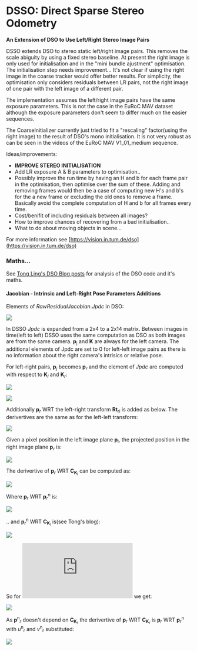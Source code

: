 # DSSO: Direct Sparse Stereo Odometry

**An Extension of DSO to Use Left/Right Stereo Image Pairs** 

DSSO extends DSO to stereo static left/right image pairs. This removes the scale abiguity by using a fixed stereo baseline.  At present the right image is only used for initialisation and in the "mini bundle ajustment" optimisation.  The initialisation step needs improvement...  It's not clear if using the right image in the coarse tracker would offer better results.  For simplicity, the optimisation only considers residuals between LR pairs, not the right image of one pair with the left image of a different pair. 

The implementation assumes the left/right image pairs have the same exposure parameters.  This is not the case in the EuRoC MAV dataset although the exposure parameters don't seem to differ much on the easier sequences.

The CoarseInitializer currently just tried to fit a "rescaling" factor(using the right image) to the result of DSO's mono initialisation.  It is not very robust as can be seen in the videos of the EuRoC MAV V1_01_medium sequence.

Ideas/improvements:
 - __IMPROVE STEREO INITIALISATION__
 - Add LR exposure A & B parameters to optimisation..
 - Possibly improve the run time by having an H and b for each frame pair in the optimisation, then optimise over the sum of these.  Adding and removing frames would then be a case of computing new H's and b's for the a new frame or excluding the old ones to remove a frame.  Basically avoid the complete computation of H and b for all frames every time. 
 - Cost/benifit of including residuals between all images?
 - How to improve chances of recovering from a bad initialisation..
 - What to do about moving objects in scene...

For more information see
[https://vision.in.tum.de/dso](https://vision.in.tum.de/dso)

### Maths...

See [Tong Ling's DSO Blog posts](https://tongling916.github.io/tags/#DSO) for analysis of the DSO code and it's maths.


#### Jacobian - Intrinsic and Left-Right Pose Parameters Additions

Elements of *RawResidualJacobian.Jpdc* in DSO:

![](https://latex.codecogs.com/svg.latex?\Large&space;%5Cfrac%7B%5Cpartial%20%5Cmathbf%7Bp%7D%7Bj%7D%7D%7B%5Cpartial%20%5Cmathbf%7BC_K%7D%7D%3D%0A%5Cbegin%7Bbmatrix%7D%0A%5Cfrac%7B%5Cpartial%20u_j%7D%7B%5Cpartial%20f%7Bx%7D%7D%20%26%20%5Cfrac%7B%5Cpartial%20u_j%7D%7B%5Cpartial%20f_%7By%7D%7D%20%26%20%5Cfrac%7B%5Cpartial%20u_j%7D%7B%5Cpartial%20c_%7Bx%7D%7D%20%26%20%5Cfrac%7B%5Cpartial%20u_j%7D%7B%5Cpartial%20c_y%7D%5C%5C%0A%20%5Cfrac%7B%5Cpartial%20v_j%7D%7B%5Cpartial%20f_x%7D%20%26%20%5Cfrac%7B%5Cpartial%20v_j%7D%7B%5Cpartial%20f_y%7D%20%26%20%5Cfrac%7B%5Cpartial%20v_j%7D%7B%5Cpartial%20c_x%7D%20%26%20%5Cfrac%7B%5Cpartial%20v_j%7D%7B%5Cpartial%20c_y%7D%0A%5Cend%7Bbmatrix%7D)

In DSSO *Jpdc* is expanded from a 2x4 to a 2x14 matrix.  Between images in time(left to left) DSSO uses the same computation as DSO as both images are from the same camera. **p**<sub>j</sub> and **K** are always for the left camera. The additional elements of Jpdc are set to 0 for left-left image pairs as there is no information about the right camera's intrisics or relative pose.


For left-right pairs, **p**<sub>*j*</sub> becomes **p**<sub>*r*</sub> and the element of *Jpdc* are computed with respect to **K**<sub>*l*</sub> and **K**<sub>*r*</sub>:

![](https://latex.codecogs.com/svg.latex?\Large&space;%5Cfrac%7B%5Cpartial%20%5Cmathbf%7Bp%7D_%7Br%7D%7D%7B%5Cpartial%20%5Cmathbf%7BC_%7BK_l%7D%7D%7D%20%3D%20%5Cbegin%7Bbmatrix%7D%5Cfrac%7B%5Cpartial%20u_r%7D%7B%5Cpartial%20f_%7Blx%7D%7D%20%26%20%5Cfrac%7B%5Cpartial%20u_r%7D%7B%5Cpartial%20f_%7Bly%7D%7D%20%26%20%5Cfrac%7B%5Cpartial%20u_r%7D%7B%5Cpartial%20c_%7Blx%7D%7D%20%26%20%5Cfrac%7B%5Cpartial%20u_r%7D%7B%5Cpartial%20c_%7Bly%7D%7D%20%5C%5C%20%5Cfrac%7B%5Cpartial%20v_r%7D%7B%5Cpartial%20f_%7Blx%7D%7D%20%26%20%5Cfrac%7B%5Cpartial%20v_r%7D%7B%5Cpartial%20f_%7Bly%7D%7D%20%26%20%5Cfrac%7B%5Cpartial%20v_r%7D%7B%5Cpartial%20c_%7Blx%7D%7D%20%26%20%5Cfrac%7B%5Cpartial%20v_r%7D%7B%5Cpartial%20c_%7Bly%7D%7D%5Cend%7Bbmatrix%7D)

![](https://latex.codecogs.com/svg.latex?\Large&space;%5Cfrac%7B%5Cpartial%20%5Cmathbf%7Bp%7D_%7Br%7D%7D%7B%5Cpartial%20%5Cmathbf%7BC_%7BK_r%7D%7D%7D%20%3D%20%5Cbegin%7Bbmatrix%7D%5Cfrac%7B%5Cpartial%20u_r%7D%7B%5Cpartial%20f_%7Brx%7D%7D%20%26%20%5Cfrac%7B%5Cpartial%20u_r%7D%7B%5Cpartial%20f_%7Bry%7D%7D%20%26%20%5Cfrac%7B%5Cpartial%20u_r%7D%7B%5Cpartial%20c_%7Brx%7D%7D%20%26%20%5Cfrac%7B%5Cpartial%20u_r%7D%7B%5Cpartial%20c_%7Bry%7D%7D%20%5C%5C%20%5Cfrac%7B%5Cpartial%20v_r%7D%7B%5Cpartial%20f_%7Brx%7D%7D%20%26%20%5Cfrac%7B%5Cpartial%20v_r%7D%7B%5Cpartial%20f_%7Bry%7D%7D%20%26%20%5Cfrac%7B%5Cpartial%20v_r%7D%7B%5Cpartial%20c_%7Brx%7D%7D%20%26%20%5Cfrac%7B%5Cpartial%20v_r%7D%7B%5Cpartial%20c_%7Bry%7D%7D%5Cend%7Bbmatrix%7D)

Additionally **p**<sub>*r*</sub> WRT the left-right transform **Rt**<sub>rl</sub> is added as below. The derivertives are the same as for the left-left transform:

![](https://latex.codecogs.com/svg.latex?\Large&space;%5Cfrac%7B%5Cpartial%20%5Cmathbf%7Bp%7D_%7Br%7D%7D%7B%5Cpartial%20%5Cmathbf%7BC_%7BRt_%7Blr%7D%7D%7D%7D%20%3D%20%5Cbegin%7Bbmatrix%7D%5Cfrac%7B%5Cpartial%20u_r%7D%7B%5Cpartial%20R_x%7D%20%26%20%5Cfrac%7B%5Cpartial%20u_r%7D%7B%5Cpartial%20R_y%7D%20%26%20%5Cfrac%7B%5Cpartial%20u_r%7D%7B%5Cpartial%20R_z%7D%20%26%20%5Cfrac%7B%5Cpartial%20u_r%7D%7B%5Cpartial%20t_x%7D%20%26%20%5Cfrac%7B%5Cpartial%20u_r%7D%7B%5Cpartial%20t_y%7D%20%26%20%5Cfrac%7B%5Cpartial%20u_r%7D%7B%5Cpartial%20t_z%7D%20%5C%5C%20%5Cfrac%7B%5Cpartial%20v_r%7D%7B%5Cpartial%20R_x%7D%20%26%20%5Cfrac%7B%5Cpartial%20v_r%7D%7B%5Cpartial%20R_y%7D%20%26%20%5Cfrac%7B%5Cpartial%20v_r%7D%7B%5Cpartial%20R_z%7D%20%26%20%5Cfrac%7B%5Cpartial%20v_r%7D%7B%5Cpartial%20t_x%7D%20%26%20%5Cfrac%7B%5Cpartial%20v_r%7D%7B%5Cpartial%20r_y%7D%20%26%20%5Cfrac%7B%5Cpartial%20v_r%7D%7B%5Cpartial%20t_z%7D%5Cend%7Bbmatrix%7D)


Given a pixel position in the left image plane **p**<sub>l</sub>, the projected position in the right image plane **p**<sub>*r*</sub> is:

<img src="https://latex.codecogs.com/svg.latex?%7B%0A%5Cmathbf%7Bp%7D_r%20%3D%20%5Cmathbf%7BK%7D_r%20%5Cmathbf%7Bp%7D%5En_r%20%3D%20%5Cmathbf%7BK%7D_r%20%5Cleft%20(%20%5Cfrac%7B%5Crho_r%7D%7B%5Crho_l%7D%5Cmathbf%7BR%7D_%7Brl%7D%5Cmathbf%7BK%7D%5E%7B-1%7D_l%5Cmathbf%7Bp%7D_l%20%2B%20%5Crho_r%5Cmathbf%7Bt%7D_%7Brl%7D%20%5Cright%20)%0A%7D"/>


The derivertive of **p**<sub>*r*</sub> WRT **C**<sub>**K**<sub>*l*</sub></sub> can be computed as:

<img src="https://latex.codecogs.com/svg.latex?%7B%0A%5Cfrac%7B%5Cpartial%20%5Cmathbf%7Bp%7D_r%7D%7B%5Cpartial%20%5Cmathbf%7BC_K%7D_l%7D%20%3D%0A%5Cfrac%7B%5Cpartial%20%5Cmathbf%7Bp%7D_r%7D%7B%5Cpartial%20%5Cmathbf%7Bp%7D%5En_r%7D%20%5Cfrac%7B%5Cpartial%20%5Cmathbf%7Bp%7D%5En_r%7D%7B%5Cpartial%20%5Cmathbf%7BC_K%7D_l%7D%20%0A%7D"/>

Where **p**<sub>*r*</sub> WRT **p**<sub>*r*</sub><sup>n</sup> is:

<img src="https://latex.codecogs.com/svg.latex?%7B%0A%5Cbegin%7Baligned%7D%0A%5Cmathbf%7Bp%7D_r%20%3D%20%5Cmathbf%7BK%7D%20%5Cmathbf%7Bp%7D%5En_r%20%26%3D%0A%5Cbegin%7Bbmatrix%7Df_x%20u%5En_r%20%2B%20c_x%20%5C%5C%20f_y%20v%5En_r%20%2B%20c_y%5C%5C%201%20%5Cend%7Bbmatrix%7D%20%5C%5C%0A%5Cfrac%7B%5Cpartial%20%5Cmathbf%7Bp%7D_r%7D%7B%5Cpartial%20%5Cmathbf%7Bp%7D%5En_r%7D%20%26%3D%0A%5Cbegin%7Bbmatrix%7Df_x%20%26%200%20%26%200%20%5C%5C%200%20%26%20f_y%20%26%200%20%5C%5C%200%20%26%200%20%26%200%5Cend%7Bbmatrix%7D%0A%5Cend%7Baligned%7D%0A%7D"/>

.. and **p**<sub>*r*</sub><sup>n</sup> WRT **C**<sub>**K**<sub>*l*</sub></sub> is(see Tong's blog):

<img src="https://latex.codecogs.com/svg.latex?%7B%0A%5Cbegin%7Baligned%7D%0A%5Cfrac%7B%5Cpartial%20u_r%5En%7D%7B%5Cpartial%20f_%7Blx%7D%7D%26%3D%0A%5Cfrac%7B%5Crho_r%7D%7B%5Crho_l%7D%5Cleft(r_%7B20%7D%20u_r%5En-r_%7B00%7D%5Cright)%20f_%7Blx%7D%5E%7B-2%7D%5Cleft(u_l-c_%7Blx%7D%5Cright)%20%5C%5C%20%0A%5Cfrac%7B%5Cpartial%20u_r%5En%7D%7B%5Cpartial%20f_%7Bly%7D%7D%26%3D%0A%5Cfrac%7B%5Crho_r%7D%7B%5Crho_l%7D%5Cleft(r_%7B21%7D%20u_r%5En-r_%7B01%7D%5Cright)%20f_%7Bly%7D%5E%7B-2%7D%5Cleft(v_l-c_%7Bly%7D%5Cright)%5C%5C%0A%5Cfrac%7B%5Cpartial%20u_r%5En%7D%7B%5Cpartial%20c_%7Blx%7D%7D%26%3D%0A%5Cfrac%7B%5Crho_r%7D%7B%5Crho_l%7D%5Cleft(r_%7B20%7D%20u_r%5En-r_%7B00%7D%5Cright)%20f_%7Blx%7D%5E%7B-1%7D%20%5C%5C%20%0A%5Cfrac%7B%5Cpartial%20u_r%5En%7D%7B%5Cpartial%20c_%7Bly%7D%7D%26%3D%0A%5Cfrac%7B%5Crho_r%7D%7B%5Crho_l%7D%5Cleft(r_%7B21%7D%20u_r%5En-r_%7B01%7D%5Cright)%20f_%7Bly%7D%5E%7B-1%7D%5C%5C%0A%5Cfrac%7B%5Cpartial%20v_r%5En%7D%7B%5Cpartial%20f_%7Blx%7D%7D%26%3D%0A%5Cfrac%7B%5Crho_r%7D%7B%5Crho_l%7D%5Cleft(r_%7B20%7D%20v_r%5En-r_%7B10%7D%5Cright)%20f_%7Blx%7D%5E%7B-2%7D%5Cleft(u_l-c_%7Blx%7D%5Cright)%20%5C%5C%0A%5Cfrac%7B%5Cpartial%20v_r%5En%7D%7B%5Cpartial%20f_%7Bly%7D%7D%26%3D%0A%5Cfrac%7B%5Crho_r%7D%7B%5Crho_l%7D%5Cleft(r_%7B21%7D%20v_r%5En-r_%7B11%7D%5Cright)%20f_%7Bly%7D%5E%7B-2%7D%5Cleft(v_l-c_%7Bly%7D%5Cright)%5C%5C%0A%5Cfrac%7B%5Cpartial%20v_r%5En%7D%7B%5Cpartial%20c_%7Blx%7D%7D%26%3D%0A%5Cfrac%7B%5Crho_r%7D%7B%5Crho_l%7D%5Cleft(r_%7B20%7D%20v_r%5En-r_%7B10%7D%5Cright)%20f_%7Blx%7D%5E%7B-1%7D%20%5C%5C%0A%5Cfrac%7B%5Cpartial%20v_r%5En%7D%7B%5Cpartial%20c_%7Bly%7D%7D%26%3D%0A%5Cfrac%7B%5Crho_r%7D%7B%5Crho_l%7D%5Cleft(r_%7B21%7D%20v_r%5En-r_%7B11%7D%5Cright)%20f_%7Bly%7D%5E%7B-1%7D%0A%5Cend%7Baligned%7D%0A%7D"/>


So for ![](https://latex.codecogs.com/svg.latex?%7B%5Cfrac%7B%5Cpartial%20%5Cmathbf%7Bp%7D_r%7D%7B%5Cpartial%20%5Cmathbf%7BC_K%7D_l%7D%7D) we get:


<img src="https://latex.codecogs.com/svg.latex?%7B%0A%5Cbegin%7Baligned%7D%0A%5Cfrac%7B%5Cpartial%20u_r%7D%7B%5Cpartial%20f_%7Blx%7D%7D%26%3Df_%7Brx%7D%5Cfrac%7B%5Crho_r%7D%7B%5Crho_l%7D%5Cleft(r_%7B20%7D%20u_r%5En-r_%7B00%7D%5Cright)%20f_%7Blx%7D%5E%7B-2%7D%5Cleft(u_l-c_%7Blx%7D%5Cright)%5C%5C%20%0A%5Cfrac%7B%5Cpartial%20u_r%7D%7B%5Cpartial%20f_%7Bly%7D%7D%26%3Df_%7Brx%7D%5Cfrac%7B%5Crho_r%7D%7B%5Crho_l%7D%5Cleft(r_%7B21%7D%20u_r%5En-r_%7B01%7D%5Cright)%20f_%7Bly%7D%5E%7B-2%7D%5Cleft(v_l-c_%7Bly%7D%5Cright)%5C%5C%0A%5Cfrac%7B%5Cpartial%20u_r%7D%7B%5Cpartial%20c_%7Blx%7D%7D%26%3Df_%7Brx%7D%5Cfrac%7B%5Crho_r%7D%7B%5Crho_l%7D%5Cleft(r_%7B20%7D%20u_r%5En-r_%7B00%7D%5Cright)%20f_%7Blx%7D%5E%7B-1%7D%5C%5C%20%0A%5Cfrac%7B%5Cpartial%20u_r%7D%7B%5Cpartial%20c_%7Bly%7D%7D%26%3Df_%7Brx%7D%5Cfrac%7B%5Crho_r%7D%7B%5Crho_l%7D%5Cleft(r_%7B21%7D%20u_r%5En-r_%7B01%7D%5Cright)%20f_%7Bly%7D%5E%7B-1%7D%5C%5C%0A%5Cfrac%7B%5Cpartial%20v_r%7D%7B%5Cpartial%20f_%7Blx%7D%7D%26%3Df_%7Bry%7D%5Cfrac%7B%5Crho_r%7D%7B%5Crho_l%7D%5Cleft(r_%7B20%7D%20v_r%5En-r_%7B10%7D%5Cright)%20f_%7Blx%7D%5E%7B-2%7D%5Cleft(u_l-c_%7Blx%7D%5Cright)%5C%5C%0A%5Cfrac%7B%5Cpartial%20v_r%7D%7B%5Cpartial%20f_%7Bly%7D%7D%26%3Df_%7Bry%7D%5Cfrac%7B%5Crho_r%7D%7B%5Crho_l%7D%5Cleft(r_%7B21%7D%20v_r%5En-r_%7B11%7D%5Cright)%20f_%7Bly%7D%5E%7B-2%7D%5Cleft(v_l-c_%7Bly%7D%5Cright)%5C%5C%0A%5Cfrac%7B%5Cpartial%20v_r%7D%7B%5Cpartial%20c_%7Blx%7D%7D%26%3Df_%7Bry%7D%5Cfrac%7B%5Crho_r%7D%7B%5Crho_l%7D%5Cleft(r_%7B20%7D%20v_r%5En-r_%7B10%7D%5Cright)%20f_%7Blx%7D%5E%7B-1%7D%5C%5C%0A%5Cfrac%7B%5Cpartial%20v_r%7D%7B%5Cpartial%20c_%7Bly%7D%7D%26%3Df_%7Bry%7D%5Cfrac%7B%5Crho_r%7D%7B%5Crho_l%7D%5Cleft(r_%7B21%7D%20v_r%5En-r_%7B11%7D%5Cright)%20f_%7Bly%7D%5E%7B-1%7D%0A%5Cend%7Baligned%7D%0A%7D"/>


As **p**<sup>n</sup><sub>*r*</sub> doesn't depend on **C**<sub>**K**<sub>*r*</sub></sub> the derivertive of **p**<sub>*r*</sub> WRT **C**<sub>**K**<sub>*r*</sub></sub> is **p**<sub>*r*</sub> WRT **p**<sub>*r*</sub><sup>n</sup> with *u*<sup>n</sup><sub>r</sub> and *v*<sup>n</sup><sub>r</sub> substituted:

<img src="https://latex.codecogs.com/svg.latex?%7B%0A%5Cbegin%7Baligned%7D%0A%5Cmathbf%7Bp%7D_r%20%3D%20%5Cmathbf%7BK%7D%20%5Cmathbf%7Bp%7D%5En_r%20%26%3D%0A%5Cbegin%7Bbmatrix%7Df_x%20u%5En_r%20%2B%20c_x%20%5C%5C%20f_y%20u%5En_r%20%2B%20c_y%5C%5C%201%20%5Cend%7Bbmatrix%7D%20%5C%5C%0A%5Cfrac%7B%5Cpartial%20%5Cmathbf%7Bp%7D_r%7D%7B%5Cpartial%20%5Cmathbf%7BK%7D%7D%20%26%3D%0A%5Cbegin%7Bbmatrix%7Du%5En_r%20%26%200%20%26%201%20%26%200%20%5C%5C%200%20%26%20v%5En_r%20%26%200%20%26%201%20%5C%5C%200%20%26%200%20%26%200%20%26%200%5Cend%7Bbmatrix%7D%0A%5Cend%7Bbmatrix%7D%0A%7D"/>








